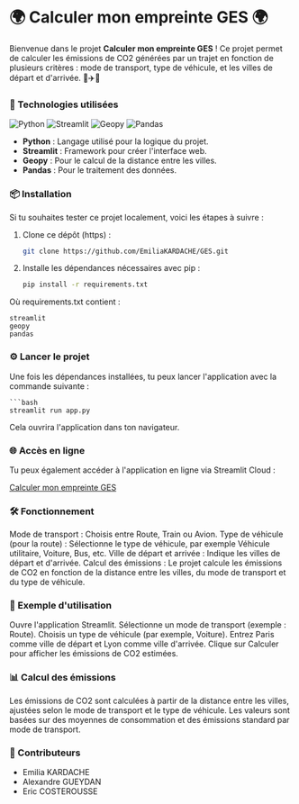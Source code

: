 # 🌍 Calculer mon empreinte GES 🌍

Bienvenue dans le projet **Calculer mon empreinte GES** ! Ce projet permet de calculer les émissions de CO2 générées par un trajet en fonction de plusieurs critères : mode de transport, type de véhicule, et les villes de départ et d'arrivée. 🚗✈️🚉

### 🚀 Technologies utilisées
![Python](https://img.shields.io/badge/Python-3.9-blue) 
![Streamlit](https://img.shields.io/badge/Streamlit-1.7.0-orange) 
![Geopy](https://img.shields.io/badge/Geopy-2.3.0-green) 
![Pandas](https://img.shields.io/badge/Pandas-1.3.0-blueviolet)

- **Python** : Langage utilisé pour la logique du projet.
- **Streamlit** : Framework pour créer l'interface web.
- **Geopy** : Pour le calcul de la distance entre les villes.
- **Pandas** : Pour le traitement des données.

### 📦 Installation

Si tu souhaites tester ce projet localement, voici les étapes à suivre :

1. Clone ce dépôt (https) :

   ```bash
   git clone https://github.com/EmiliaKARDACHE/GES.git

2. Installe les dépendances nécessaires avec pip :

    ```bash
    pip install -r requirements.txt

  Où requirements.txt contient :
    
    streamlit
    geopy
    pandas


### ⚙️ Lancer le projet
Une fois les dépendances installées, tu peux lancer l'application avec la commande suivante :

    ```bash
    streamlit run app.py

Cela ouvrira l'application dans ton navigateur.

### 🌐 Accès en ligne
Tu peux également accéder à l'application en ligne via Streamlit Cloud : 

[Calculer mon empreinte GES](https://emiliakardache-ges-codeapp-jmjgoe.streamlit.app/) 

### 🛠️ Fonctionnement
Mode de transport : Choisis entre Route, Train ou Avion.
Type de véhicule (pour la route) : Sélectionne le type de véhicule, par exemple Véhicule utilitaire, Voiture, Bus, etc.
Ville de départ et arrivée : Indique les villes de départ et d'arrivée.
Calcul des émissions : Le projet calcule les émissions de CO2 en fonction de la distance entre les villes, du mode de transport et du type de véhicule.


### 🔧 Exemple d'utilisation
Ouvre l'application Streamlit.
Sélectionne un mode de transport (exemple : Route).
Choisis un type de véhicule (par exemple, Voiture).
Entrez Paris comme ville de départ et Lyon comme ville d'arrivée.
Clique sur Calculer pour afficher les émissions de CO2 estimées.

### 📊 Calcul des émissions
Les émissions de CO2 sont calculées à partir de la distance entre les villes, ajustées selon le mode de transport et le type de véhicule. Les valeurs sont basées sur des moyennes de consommation et des émissions standard par mode de transport.

### 📄 Contributeurs
- Emilia KARDACHE
- Alexandre GUEYDAN
- Eric COSTEROUSSE 
